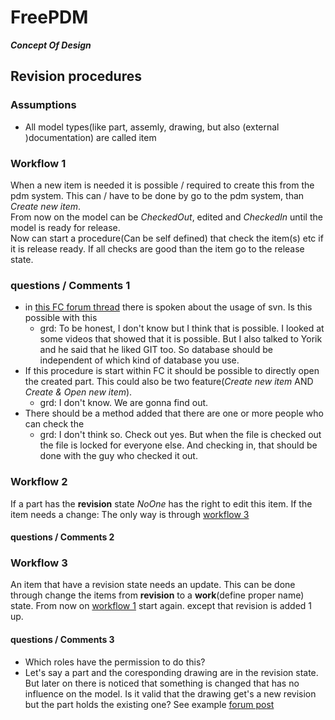 # FreePDM
***Concept Of Design***


## Revision procedures


### Assumptions

- All model types(like part, assemly, drawing, but also (external )documentation) are called item


### Workflow 1

When a new item is needed it is possible / required to create this from the pdm system.
This can / have to be done by go to the pdm system, than _Create new item_.  
From now on the model can be _CheckedOut_, edited and _CheckedIn_ until the model is ready for release.  
Now can start a procedure(Can be self defined) that check the item(s) etc if it is release ready. If all checks are good than the item go to the release state.

### questions / Comments 1

- in [this FC forum thread](https://forum.freecadweb.org/viewtopic.php?f=8&t=68350) there is spoken about the usage of svn. Is this possible with this
  - grd: To be honest, I don't know but I think that is possible. I looked at some videos that showed that it is possible. But I also talked to Yorik and he said that he liked GIT too. So database should be independent of which kind of database you use.
- If this procedure is start within FC it should be possible to directly open the created part. This could also be two feature(_Create new item_ AND _Create & Open new item_).
  - grd: I don't know. We are gonna find out.
- There should be a method added that there are one or more people who can check the 
   - grd: I don't think so. Check out yes. But when the file is checked out the file is locked for everyone else. And checking in, that should be done with the guy who checked it out.  

### Workflow 2

If a part has the **revision** state _NoOne_ has the right to edit this item.
If the item needs a change: The only way is through [workflow 3](#workflow-3)

#### questions / Comments 2


### Workflow 3

An item that have a revision state needs an update. This can be done through change the items from **revision** to a **work**(define proper name) state. From now on [workflow 1](#workflow-1) start again. except that revision is added 1 up.

#### questions / Comments 3

- Which roles have the permission to do this?
- Let's say a part and the coresponding drawing are in the revision state. But later on there is noticed that something is changed that has no influence on the model. Is it valid that the drawing get's a new revision but the part holds the existing one? See example [forum post](https://forum.freecadweb.org/viewtopic.php?f=8&t=68350&start=60#p594331) 
<!--I wrote it the wrong way around. Of course this change if the drawing is inside the related part / assembly. 
Let's assume i created a assembly and a drawing. everything is released and there has to be a change for example i described in the notes a type of glue that is not strong enough. is it valid to change the drawing without releasing the model. (So the drawing get release version 2, but the assembly hold release state 1)-->
